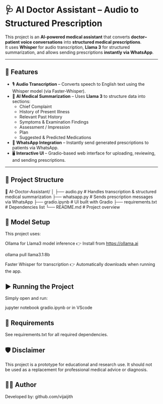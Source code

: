 # 🩺 AI Doctor Assistant – Audio to Structured Prescription

This project is an **AI-powered medical assistant** that converts **doctor–patient voice conversations** into **structured medical prescriptions**.  
It uses **Whisper** for audio transcription, **Llama 3** for structured summarization, and allows sending prescriptions **instantly via WhatsApp**.

---

## 🚀 Features

- 🎙️ **Audio Transcription** – Converts speech to English text using the Whisper model (via Faster-Whisper).
- 🧠 **AI Medical Summarization** – Uses **Llama 3** to structure data into sections:
  - Chief Complaint  
  - History of Present Illness  
  - Relevant Past History  
  - Symptoms & Examination Findings  
  - Assessment / Impression  
  - Plan  
  - Suggested & Predicted Medications
- 💬 **WhatsApp Integration** – Instantly send generated prescriptions to patients via WhatsApp.
- 🖥️ **Interactive UI** – Gradio-based web interface for uploading, reviewing, and sending prescriptions.

---

## 🧩 Project Structure

📂 AI-Doctor-Assistant/
│
├── audio.py # Handles transcription & structured medical summarization
├── whatsapp.py # Sends prescription messages via WhatsApp
├── gradio.ipynb # UI built with Gradio
├── requirements.txt # Dependencies list
└── README.md # Project overview

## 🧠 Model Setup

This project uses:

Ollama for Llama3 model inference
👉 Install from https://ollama.ai

ollama pull llama3.1:8b


Faster Whisper for transcription
👉 Automatically downloads when running the app.


## ▶️ Running the Project

Simply open and run:

jupyter notebook gradio.ipynb or in VScode

## 🧰 Requirements

See requirements.txt
 for all required dependencies.

## 🛡️ Disclaimer

This project is a prototype for educational and research use.
It should not be used as a replacement for professional medical advice or diagnosis.

## 🧑‍💻 Author

Developed by: github.com/vijaijith
